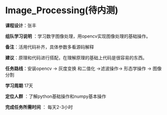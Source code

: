 # Image_Processing(待内测)

**课程设计**：张丰


**组队学习说明** ：学习数字图像处理，用opencv实现图像处理的基础操作。

**备注**：活用代码补齐，具体参数多看源码解释

**建议**：原理和代码进行搭配，在理解原理的基础上代码是很容易的东西。

**任务路线**：安装opencv -> 灰度变换 和二值化 ->滤波操作-> 形态学操作 -> 图像分割

**学习周期** 17天

**定位人群** ：了解python基础操作和numpy基本操作

**完成任务所需时间** ： 每天2-3小时